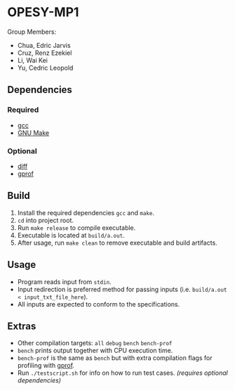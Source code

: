 # OPESY-MP1
Group Members:
- Chua, Edric Jarvis
- Cruz, Renz Ezekiel
- Li, Wai Kei
- Yu, Cedric Leopold

## Dependencies
### Required
- [gcc](https://gcc.gnu.org/install/download.html)
- [GNU Make](https://www.gnu.org/software/make/#download)
### Optional
- [diff](https://www.man7.org/linux/man-pages/man1/diff.1.html)
- [gprof](https://ftp.gnu.org/old-gnu/Manuals/gprof-2.9.1/html_mono/gprof.html)

## Build
1. Install the required dependencies `gcc` and `make`.
2. `cd` into project root.
3. Run `make release` to compile executable.
4. Executable is located at `build/a.out`.
5. After usage, run `make clean` to remove executable and build artifacts.

## Usage
- Program reads input from `stdin`.
- Input redirection is preferred method for passing inputs (i.e. `build/a.out < input_txt_file_here`).
- All inputs are expected to conform to the specifications.

## Extras
- Other compilation targets: `all` `debug` `bench` `bench-prof`
- `bench` prints output together with CPU execution time.
- `bench-prof` is the same as `bench` but with extra compilation flags for profiling with [gprof](https://ftp.gnu.org/old-gnu/Manuals/gprof-2.9.1/html_mono/gprof.html).
- Run `./testscript.sh` for info on how to run test cases. *(requires optional dependencies)*
